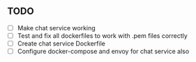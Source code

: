 ## TODO

- [ ] Make chat service working
- [ ] Test and fix all dockerfiles to work with .pem files correctly
- [ ] Create chat service Dockerfile
- [ ] Configure docker-compose and envoy for chat service also